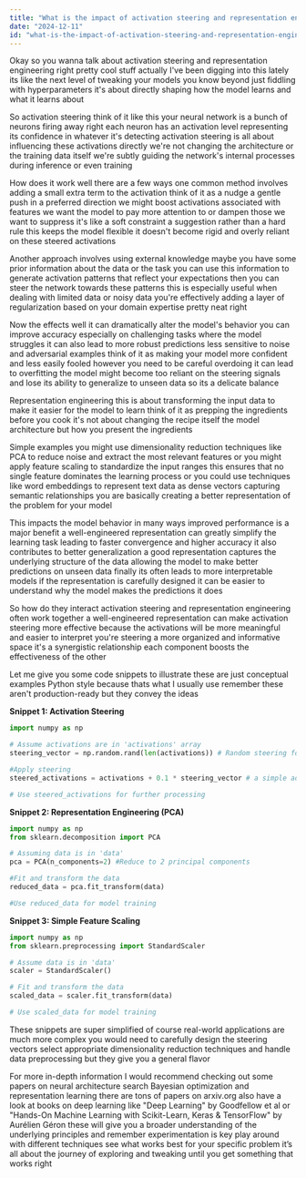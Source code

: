 ```yaml
---
title: "What is the impact of activation steering and representation engineering on model behavior?"
date: "2024-12-11"
id: "what-is-the-impact-of-activation-steering-and-representation-engineering-on-model-behavior"
---
```


Okay so you wanna talk about activation steering and representation engineering right  pretty cool stuff actually  I've been digging into this lately its like the next level of tweaking your models you know beyond just fiddling with hyperparameters  it's about directly shaping how the model learns and what it learns about

So activation steering  think of it like this  your neural network is a bunch of neurons firing away right  each neuron has an activation level representing its confidence in whatever it's detecting  activation steering is all about influencing these activations directly  we're not changing the architecture or the training data itself  we're subtly guiding the network's internal processes during inference or even training

How does it work  well there are a few ways  one common method involves adding a small extra term to the activation  think of it as a nudge  a gentle push in a preferred direction  we might boost activations associated with features we want the model to pay more attention to  or dampen those we want to suppress  it's like a soft constraint  a suggestion rather than a hard rule  this keeps the model flexible it doesn't become rigid and overly reliant on these steered activations

Another approach involves using external knowledge  maybe you have some prior information about the data or the task  you can use this information to generate activation patterns that reflect your expectations  then you can steer the network towards these patterns  this is especially useful when dealing with limited data or noisy data  you're effectively adding a layer of regularization based on your domain expertise  pretty neat right

Now the effects  well it can dramatically alter the model's behavior  you can improve accuracy especially on challenging tasks where the model struggles  it can also lead to more robust predictions  less sensitive to noise and adversarial examples  think of it as making your model more confident and less easily fooled  however you need to be careful  overdoing it can lead to overfitting  the model might become too reliant on the steering signals and lose its ability to generalize to unseen data  so its a delicate balance

Representation engineering  this is about transforming the input data  to make it easier for the model to learn  think of it as prepping the ingredients before you cook  it's not about changing the recipe itself the model architecture  but how you present the ingredients

Simple examples  you might use dimensionality reduction techniques like PCA to reduce noise and extract the most relevant features  or you might apply feature scaling to standardize the input ranges  this ensures that no single feature dominates the learning process  or you could use techniques like word embeddings to represent text data as dense vectors capturing semantic relationships  you are basically creating a better representation of the problem for your model

This impacts the model behavior in many ways  improved performance is a major benefit  a well-engineered representation can greatly simplify the learning task leading to faster convergence and higher accuracy  it also contributes to better generalization  a good representation captures the underlying structure of the data allowing the model to make better predictions on unseen data  finally its often leads to more interpretable models  if the representation is carefully designed  it can be easier to understand why the model makes the predictions it does

So how do they interact  activation steering and representation engineering often work together  a well-engineered representation can make activation steering more effective  because the activations will be more meaningful and easier to interpret  you're steering a more organized and informative space  it's a synergistic relationship  each component boosts the effectiveness of the other

Let me give you some code snippets to illustrate  these are just conceptual examples Python style because thats what I usually use  remember these aren't production-ready but they convey the ideas

**Snippet 1:  Activation Steering**

```python
import numpy as np

# Assume activations are in 'activations' array
steering_vector = np.random.rand(len(activations)) # Random steering for now  replace with something smart

#Apply steering
steered_activations = activations + 0.1 * steering_vector # a simple additive steering

# Use steered_activations for further processing
```

**Snippet 2: Representation Engineering (PCA)**

```python
import numpy as np
from sklearn.decomposition import PCA

# Assuming data is in 'data'
pca = PCA(n_components=2) #Reduce to 2 principal components

#Fit and transform the data
reduced_data = pca.fit_transform(data)

#Use reduced_data for model training
```

**Snippet 3: Simple Feature Scaling**

```python
import numpy as np
from sklearn.preprocessing import StandardScaler

# Assume data is in 'data'
scaler = StandardScaler()

# Fit and transform the data
scaled_data = scaler.fit_transform(data)

# Use scaled_data for model training
```

These snippets are super simplified  of course  real-world applications are much more complex  you would need to carefully design the steering vectors  select appropriate dimensionality reduction techniques and handle data preprocessing  but they give you a general flavor

For more in-depth information  I would recommend checking out some papers on neural architecture search  Bayesian optimization  and representation learning  there are tons of papers on arxiv.org  also have a look at books on deep learning like  "Deep Learning" by Goodfellow et al or "Hands-On Machine Learning with Scikit-Learn, Keras & TensorFlow" by Aurélien Géron  these will give you a broader understanding of the underlying principles  and remember  experimentation is key  play around with different techniques see what works best for your specific problem  it’s all about the journey of exploring and tweaking until you get something that works  right
